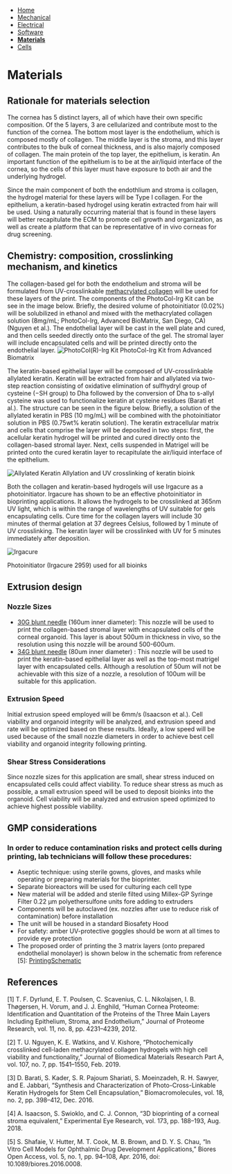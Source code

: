- [Home](/3-DPrintingCornealOrganoids/index)
- [Mechanical](/3-DPrintingCornealOrganoids/mechanical)
- [Electrical](/3-DPrintingCornealOrganoids/electrical)
- [Software](/3-DPrintingCornealOrganoids/software)
- **[Materials](/3-DPrintingCornealOrganoids/materials)**
- [Cells](/3-DPrintingCornealOrganoids/cells)

# Materials

## Rationale for materials selection
The cornea has 5 distinct layers, all of which have their own specific composition. Of the 5 layers, 3 are cellularized and contribute most to the function of the cornea. The bottom most layer is the endothelium, which is composed mostly of collagen. The middle layer is the stroma, and this layer contributes to the bulk of corneal thickness, and is also majorly composed of collagen. The main protein of the top layer, the epithelium, is keratin. An important function of the epithelium is to be at the air/liquid interface of the cornea, so the cells of this layer must have exposure to both air and the underlying hydrogel.

Since the main component of both the endothlium and stroma is collagen, the hydrogel material for these layers will be Type I collagen. For the epithelium, a keratin-based hydrogel using keratin extracted from hair will be used. Using a naturally occurring material that is found in these layers will better recapitulate the ECM to promote cell growth and organization, as well as create a platform that can be representative of in vivo corneas for drug screening.


## Chemistry: composition, crosslinking mechanism, and kinetics
The collagen-based gel for both the endothelium and stroma will be formulated from UV-crosslinkable [methacrylated collagen](https://advancedbiomatrix.com/photocol-irg.html) will be used for these layers of the print. The components of the PhotoCol-Irg Kit can be see in the image below. Briefly, the desired volume of photoinitiator (0.02%) will be solubilized in ethanol and mixed with the methacrylated collagen solution (8mg/mL; PhotoCol-Irg, Advanced BioMatrix, San Diego, CA) (Nguyen et al.). The endothelial layer will be cast in the well plate and cured, and then cells seeded directly onto the surface of the gel. The stromal layer will include encapsulated cells and will be printed directly onto the endothelial layer. 
![PhotoCol(R)-Irg Kit](/3-DPrintingCornealOrganoids/Chemistry/PhotoCol.jpg)
PhotoCol-Irg Kit from Advanced Biomatrix

The keratin-based epithelial layer will be composed of UV-crosslinkable allylated keratin. Keratin will be extracted from hair and allylated via two-step reaction consisting of oxidative elimination of sulfhydryl group of cysteine (−SH group) to Dha followed by the conversion of Dha to s-allyl cysteine was used to functionalize keratin at cysteine residues (Barati et al.). The structure can be seen in the figure below. Briefly, a solution of the allylated keratin in PBS (10 mg/mL) will be combined with the photoinitiator solution in PBS (0.75wt% keratin solution). The keratin extracellular matrix and cells that comprise the layer will be deposited in two steps: first, the acellular keratin hydrogel will be printed and cured directly onto the collagen-based stromal layer. Next, cells suspended in Matrigel will be printed onto the cured keratin layer to recapitulate the air/liquid interface of the epithelium. 

![Allylated Keratin](/3-DPrintingCornealOrganoids/Chemistry/Keratin.jpg)
Allylation and UV crosslinking of keratin bioink

Both the collagen and keratin-based hydrogels will use Irgacure as a photoinitiator. Irgacure has shown to be an effective photoinitiator in bioprinting applications. It allows the hydrogels to be crosslinked at 365nm UV light, which is within the range of wavelengths of UV suitable for gels encapsulating cells. Cure time for the collagen layers will include 30 minutes of thermal gelation at 37 degrees Celsius, followed by 1 minute of UV crosslinking. The keratin layer will be crosslinked with UV for 5 minutes immediately after deposition.

![Irgacure](/3-DPrintingCornealOrganoids/Chemistry/Irgacure.jpeg)

Photoinitiator (Irgacure 2959) used for all bioinks 

## Extrusion design
### Nozzle Sizes 
- [30G blunt needle](https://www.cellink.com/product/sterile-standard-blunt-needles-30g-50-pieces/) (160um inner diameter): This nozzle will be used to print the collagen-based stromal layer with encapsulated cells of the corneal organoid. This layer is about 500um in thickness in vivo, so the resolution using this nozzle will be around 500-600um. 
- [34G blunt needle](https://www.cellink.com/product/sterile-standard-blunt-needles-34g-50-pcs/) (80um inner diameter) : This nozzle will be used to print the keratin-based epithelial layer as well as the top-most matrigel layer with encapsulated cells. Although a resolution of 50um will not be achievable with this size of a nozzle, a resolution of 100um will be suitable for this application.  

### Extrusion Speed
Initial extrusion speed employed will be 6mm/s (Isaacson et al.). Cell viability and organoid integrity will be analyzed, and extrusion speed and rate will be optimized based on these results. Ideally, a low speed will be used because of the small nozzle diameters in order to achieve best cell viability and organoid integrity following printing. 

### Shear Stress Considerations
Since nozzle sizes for this application are small, shear stress induced on encapsulated cells could affect viability. To reduce shear stress as much as possible, a small extrusion speed will be used to deposit bioinks into the organoid. Cell viability will be analyzed and extrusion speed optimized to achieve highest possible viability.


## GMP considerations
### In order to reduce contamination risks and protect cells during printing, lab technicians will follow these procedures:
- Aseptic technique: using  sterile gowns, gloves, and masks while operating or preparing materials for the bioprinter. 
- Separate bioreactors will be used for culturing each cell type
- New material will be added and sterile filted using Millex-GP Syringe Filter 0.22 µm polyethersulfone units fore adding to extruders 
- Components will be autoclaved (ex. nozzles after use to reduce risk of contamination) before installation
- The unit will be housed in a standard Biosafety Hood
- For safety: amber UV-protective goggles should be worn at all times to provide eye protection
- The proposed order of printing the 3 matrix layers (onto prepared endothelial monolayer) is shown below in the schematic from reference [5]: [PrintingSchematic](3-DPrintingCornealOrganoids/SoftwareImages/PrintConcept.png)

## References
[1] T. F. Dyrlund, E. T. Poulsen, C. Scavenius, C. L. Nikolajsen, I. B. Thøgersen, H. Vorum, and J. J. Enghild, “Human Cornea Proteome: Identification and Quantitation of the Proteins of the Three Main Layers Including Epithelium, Stroma, and Endothelium,” Journal of Proteome Research, vol. 11, no. 8, pp. 4231–4239, 2012. 

[2] T. U. Nguyen, K. E. Watkins, and V. Kishore, “Photochemically crosslinked cell‐laden methacrylated collagen hydrogels with high cell viability and functionality,” Journal of Biomedical Materials Research Part A, vol. 107, no. 7, pp. 1541–1550, Feb. 2019. 

[3] D. Barati, S. Kader, S. R. Pajoum Shariati, S. Moeinzadeh, R. H. Sawyer, and E. Jabbari, “Synthesis and Characterization of Photo-Cross-Linkable Keratin Hydrogels for Stem Cell Encapsulation,” Biomacromolecules, vol. 18, no. 2, pp. 398–412, Dec. 2016. 

[4] A. Isaacson, S. Swioklo, and C. J. Connon, “3D bioprinting of a corneal stroma equivalent,” Experimental Eye Research, vol. 173, pp. 188–193, Aug. 2018. 

[5] S. Shafaie, V. Hutter, M. T. Cook, M. B. Brown, and D. Y. S. Chau, “In Vitro Cell Models for Ophthalmic Drug Development Applications,” Biores Open Access, vol. 5, no. 1, pp. 94–108, Apr. 2016, doi: 10.1089/biores.2016.0008.



